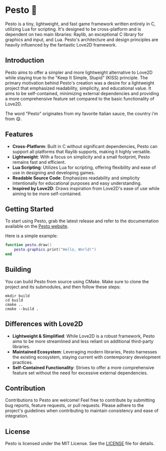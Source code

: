 # Pesto 🍃

Pesto is a tiny, lightweight, and fast game framework written entirely in C, utilizing Lua for scripting. It's designed to be cross-platform and is dependent on two main libraries: Raylib, an exceptional C library for graphics and input, and Lua. Pesto's architecture and design principles are heavily influenced by the fantastic Love2D framework.

## Introduction

Pesto aims to offer a simpler and more lightweight alternative to Love2D while staying true to the "Keep It Simple, Stupid" (KISS) principle. The primary motivation behind Pesto's creation was a desire for a lightweight project that emphasized readability, simplicity, and educational value. It aims to be self-contained, minimizing external dependencies and providing a more comprehensive feature set compared to the basic functionality of Love2D.

The word "Pesto" originates from my favorite Italian sauce, the country i'm from 😋.

## Features

- **Cross-Platform**: Built in C without significant dependencies, Pesto can support all platforms that Raylib supports, making it highly versatile.
- **Lightweight**: With a focus on simplicity and a small footprint, Pesto remains fast and efficient.
- **Lua Scripting**: Utilizes Lua for scripting, offering flexibility and ease of use in designing and developing games.
- **Readable Source Code**: Emphasizes readability and simplicity intentionally for educational purposes and easy understanding.
- **Inspired by Love2D**: Draws inspiration from Love2D's ease of use while aiming to be more self-contained.

## Getting Started

To start using Pesto, grab the latest release and refer to the documentation available on the [Pesto website](https://vinnyhorgan.github.io/pesto).

Here is a simple example:

```lua
function pesto.draw()
    pesto.graphics.print("Hello, World!")
end
```

## Building

You can build Pesto from source using CMake. Make sure to clone the project and its submodules, and then follow these steps:

```console
mkdir build
cd build
cmake ..
cmake --build .
```

## Differences with Love2D

- **Lightweight & Simplified**: While Love2D is a robust framework, Pesto aims to be more streamlined and less reliant on additional third-party libraries.
- **Maintained Ecosystem**: Leveraging modern libraries, Pesto harnesses the existing ecosystem, staying current with contemporary development practices.
- **Self-Contained Functionality**: Strives to offer a more comprehensive feature set without the need for excessive external dependencies.

## Contribution

Contributions to Pesto are welcome! Feel free to contribute by submitting bug reports, feature requests, or pull requests. Please adhere to the project's guidelines when contributing to maintain consistency and ease of integration.

## License

Pesto is licensed under the MIT License. See the [LICENSE](LICENSE) file for details.
